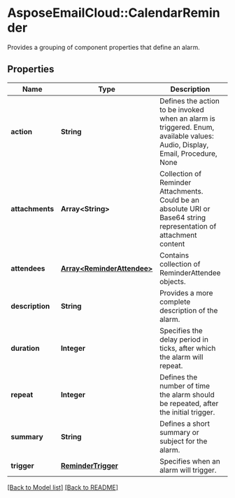 # AsposeEmailCloud::CalendarReminder

Provides a grouping of component properties that define an alarm.             

## Properties
Name | Type | Description | Notes
---- | ---- | ----------- | -----
**action** |**String** | Defines the action to be invoked when an alarm is triggered. Enum, available values: Audio, Display, Email, Procedure, None | 
**attachments** |**Array&lt;String&gt;** | Collection of Reminder Attachments. Could be an absolute URI or Base64 string representation of attachment content              | [optional] 
**attendees** |[**Array&lt;ReminderAttendee&gt;**](ReminderAttendee.md) | Contains collection of ReminderAttendee objects.              | [optional] 
**description** |**String** | Provides a more complete description of the alarm. | [optional] 
**duration** |**Integer** | Specifies the delay period in ticks, after which the alarm will repeat.              | [optional] 
**repeat** |**Integer** | Defines the number of time the alarm should be repeated, after the initial trigger.              | 
**summary** |**String** | Defines a short summary or subject for the alarm. | [optional] 
**trigger** |[**ReminderTrigger**](ReminderTrigger.md) | Specifies when an alarm will trigger. | [optional] 


[[Back to Model list]](Models.md) [[Back to README]](README.md)
